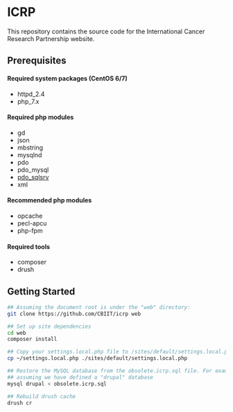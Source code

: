 # ICRP

This repository contains the source code for the International Cancer Research Partnership website. 

## Prerequisites

#### Required system packages (CentOS 6/7)
- httpd_2.4
- php_7.x

#### Required php modules
- gd
- json
- mbstring
- mysqlnd
- pdo
- pdo_mysql
- [pdo_sqlsrv](https://github.com/Microsoft/msphpsql)
- xml

#### Recommended php modules
- opcache
- pecl-apcu
- php-fpm

#### Required tools
- composer
- drush

## Getting Started

```bash
## Assuming the document root is under the "web" directory:
git clone https://github.com/CBIIT/icrp web

## Set up site dependencies
cd web
composer install

## Copy your settings.local.php file to /sites/default/settings.local.php
cp ~/settings.local.php ./sites/default/settings.local.php

## Restore the MySQL database from the obsolete.icrp.sql file. For example,
## assuming we have defined a "drupal" database
mysql drupal < obsolete.icrp.sql

## Rebuild drush cache
drush cr
```
